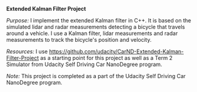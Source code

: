 <b>Extended Kalman Filter Project</b>

<i>Purpose:</i> I implement the extended Kalman filter in C++. It is based on the simulated lidar and radar measurements detecting a bicycle that travels around a vehicle. I use a Kalman filter, lidar measurements and radar measurements to track the bicycle's position and velocity.

<i>Resources:</i> I use https://github.com/udacity/CarND-Extended-Kalman-Filter-Project as a starting point for this project as well as a Term 2 Simulator from Udacity Self Driving Car NanoDegree program.

<i>Note:</i> This project is completed as a part of the Udacity Self Driving Car NanoDegree program.
